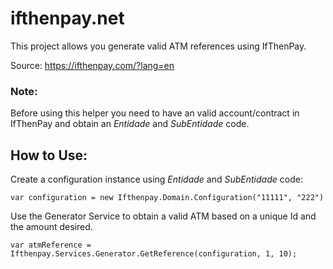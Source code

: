 # ifthenpay.net

This project allows you generate valid ATM references using IfThenPay.

Source: https://ifthenpay.com/?lang=en

### Note:
Before using this helper you need to have an valid account/contract in IfThenPay and obtain an *Entidade* and *SubEntidade* code.

## How to Use:
Create a configuration instance using *Entidade* and *SubEntidade* code:
```
var configuration = new Ifthenpay.Domain.Configuration("11111", "222")
```

Use the Generator Service to obtain a valid ATM based on a unique Id and the amount desired.
```
var atmReference = Ifthenpay.Services.Generator.GetReference(configuration, 1, 10);
```